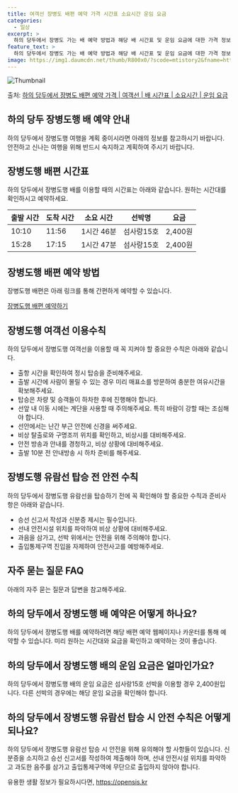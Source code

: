 ```yaml
---
title: 여객선 장병도 배편 예약 가격 시간표 소요시간 운임 요금
categories:
  - 일상
excerpt: >
  하의 당두에서 장병도 가는 배 예약 방법과 해당 배 시간표 및 운임 요금에 대한 가격 정보를 안내 드리겠습니다. 안전하고 재밋는 장병도행 여행을 위해 아래 정보 참고하시기 바랍니다. 장병도행 배편 예약하기 👈 클릭하의 당두에서 장병도행 배 시간표출발 시간도착 시간소요 시간선박명요금10:1011:561시간 46분섬사랑15호2,400원15:2817:151시간 47분섬사랑15호2,400원장병도행 배편 예약하기 👈 클릭하의 당두에서 장병도행 여객선 탑승 시 이용수칙하의 당두에서 장병도행 여객선을 이용할 때 꼭 지켜야 할 중요한 수칙에 대해 알아봅시다. 필독사항 1) 하의 당두에서 장병도행 배 출항시간을 확인하여 정시 탑승을 준비합니다. 2) 사람이 몰릴 수 있는 출항 시간엔 미리 매표소에 방문하여 충분한 여유시..
feature_text: >
  하의 당두에서 장병도 가는 배 예약 방법과 해당 배 시간표 및 운임 요금에 대한 가격 정보를 안내 드리겠습니다. 안전하고 재밋는 장병도행 여행을 위해 아래 정보 참고하시기 바랍니다. 장병도행 배편 예약하기 👈 클릭하의 당두에서 장병도행 배 시간표출발 시간도착 시간소요 시간선박명요금10:1011:561시간 46분섬사랑15호2,400원15:2817:151시간 47분섬사랑15호2,400원장병도행 배편 예약하기 👈 클릭하의 당두에서 장병도행 여객선 탑승 시 이용수칙하의 당두에서 장병도행 여객선을 이용할 때 꼭 지켜야 할 중요한 수칙에 대해 알아봅시다. 필독사항 1) 하의 당두에서 장병도행 배 출항시간을 확인하여 정시 탑승을 준비합니다. 2) 사람이 몰릴 수 있는 출항 시간엔 미리 매표소에 방문하여 충분한 여유시..
image: https://img1.daumcdn.net/thumb/R800x0/?scode=mtistory2&fname=https%3A%2F%2Fblog.kakaocdn.net%2Fdn%2FLxMO7%2FbtsHBp51QpN%2F2I9Y05VWcYaZfoo9BZGFU0%2Fimg.webp
---
```


![Thumbnail](https://img1.daumcdn.net/thumb/R800x0/?scode=mtistory2&fname=https%3A%2F%2Fblog.kakaocdn.net%2Fdn%2FLxMO7%2FbtsHBp51QpN%2F2I9Y05VWcYaZfoo9BZGFU0%2Fimg.webp)

<p>출처: <a href="https://opensis.kr/entry/%ED%95%98%EC%9D%98-%EB%8B%B9%EB%91%90%EC%97%90%EC%84%9C-%EC%9E%A5%EB%B3%91%EB%8F%84-%EB%B0%B0%ED%8E%B8-%EC%98%88%EC%95%BD-%EA%B0%80%EA%B2%A9-%EC%97%AC%EA%B0%9D%EC%84%A0-%EB%B0%B0-%EC%8B%9C%EA%B0%84%ED%91%9C-%EC%86%8C%EC%9A%94%EC%8B%9C%EA%B0%84-%EC%9A%B4%EC%9E%84-%EC%9A%94%EA%B8%88" rel="dofollow">하의 당두에서 장병도 배편 예약 가격 | 여객선 | 배 시간표 | 소요시간 | 운임 요금</a> </p>

## 하의 당두 장병도행 배 예약 안내

하의 당두에서 장병도행 여행을 계획 중이시라면 아래의 정보를 참고하시기 바랍니다. 안전하고 신나는 여행을 위해 반드시 숙지하고 계획하여
주시기 바랍니다.

## 장병도행 배편 시간표

하의 당두에서 장병도행 배를 이용할 때의 시간표는 아래와 같습니다. 원하는 시간대를 확인하시고 예약하세요.

**출발 시간** | **도착 시간** | **소요 시간** | **선박명** | **요금**  
---|---|---|---|---  
10:10 | 11:56 | 1시간 46분 | 섬사랑15호 | 2,400원  
15:28 | 17:15 | 1시간 47분 | 섬사랑15호 | 2,400원  
  


## 장병도행 배편 예약 방법

장병도행 배편은 아래 링크를 통해 간편하게 예약할 수 있습니다.

[장병도행 배편 예약하기](여기에_링크_입력)



## 장병도행 여객선 이용수칙

하의 당두에서 장병도행 여객선을 이용할 때 꼭 지켜야 할 중요한 수칙은 아래와 같습니다.

  * 출항 시간을 확인하여 정시 탑승을 준비해주세요.
  * 출발 시간에 사람이 몰릴 수 있는 경우 미리 매표소를 방문하여 충분한 여유시간을 확보해주세요.
  * 탑승은 차량 및 승객들이 하차한 후에 진행해야 합니다.
  * 선앞 내 이동 시에는 계단을 사용할 때 주의해주세요. 특히 바람이 강할 때는 조심해야 합니다.
  * 선안에서는 난간 부근 안전에 신경을 써주세요.
  * 비상 탈출로와 구명조끼 위치를 확인하고, 비상시를 대비해주세요.
  * 안전 방송과 안내를 경청하고, 비상 상황에 대비해주세요.
  * 출발 10분 전 안내방송 시 하차 준비를 해주세요.



## 장병도행 유람선 탑승 전 안전 수칙

하의 당두에서 장병도행 유람선을 탑승하기 전에 꼭 확인해야 할 중요한 수칙과 준비사항은 아래와 같습니다.

  * 승선 신고서 작성과 신분증 제시는 필수입니다.
  * 선내 안전시설 위치를 파악하여 비상 상황에 대비해주세요.
  * 과음을 삼가고, 선박 위에서는 안전을 위해 주의해야 합니다.
  * 출입통제구역 진입을 자제하여 안전사고를 예방해주세요.



## 자주 묻는 질문 FAQ

아래의 자주 묻는 질문과 답변을 참고해주세요.

## 하의 당두에서 장병도행 배 예약은 어떻게 하나요?

하의 당두에서 장병도행 배를 예약하려면 해당 배편 예약 웹페이지나 카운터를 통해 예약할 수 있습니다. 미리 원하는 시간대와 요금을 확인하고
예약하는 것이 좋습니다.

## 하의 당두에서 장병도행 배의 운임 요금은 얼마인가요?

하의 당두에서 장병도행 배의 운임 요금은 섬사랑15호 선박을 이용할 경우 2,400원입니다. 다른 선박의 경우에는 해당 운임 요금을 확인해야
합니다.

## 하의 당두에서 장병도행 유람선 탑승 시 안전 수칙은 어떻게 되나요?

하의 당두에서 장병도행 유람선 탑승 시 안전을 위해 유의해야 할 사항들이 있습니다. 신분증을 소지하고 승선 신고서를 작성하여 제출해야 하며,
선내 안전시설 위치를 파악하고 과도한 음주를 삼가고 출입통제구역에 무단으로 출입하지 않아야 합니다.



 

유용한 생활 정보가 필요하시다면, <a href="https://opensis.kr" rel="dofollow">https://opensis.kr</a>


